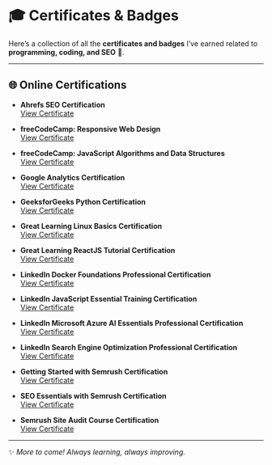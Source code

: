 # 🎓 Certificates & Badges

Here’s a collection of all the **certificates and badges** I’ve earned related to **programming, coding, and SEO** 🚀.

---

## 🌐 Online Certifications
- **Ahrefs SEO Certification**  
  [View Certificate](https://ahrefs.com/academy/certificate/24fbdc6687e04ee6aa7530c90bb4a569)

- **freeCodeCamp: Responsive Web Design**  
  [View Certificate](https://www.freecodecamp.org/certification/Chimorin/responsive-web-design)

- **freeCodeCamp: JavaScript Algorithms and Data Structures**  
  [View Certificate](https://www.freecodecamp.org/certification/Chimorin/javascript-algorithms-and-data-structures-v8)

- **Google Analytics Certification**  
  [View Certificate](https://skillshop.credential.net/871ed3f6-0fc2-4a71-bb0c-892456e85489#acc.hCPYagDq)

- **GeeksforGeeks Python Certification**  
  [View Certificate](https://skillshop.credential.net/871ed3f6-0fc2-4a71-bb0c-892456e85489#acc.hCPYagDq)

- **Great Learning Linux Basics Certification**  
  [View Certificate](https://www.mygreatlearning.com/certificate/UIXDXYVE)

- **Great Learning ReactJS Tutorial Certification**  
  [View Certificate](https://www.mygreatlearning.com/certificate/CDRQMZRW)

- **LinkedIn Docker Foundations Professional Certification**  
  [View Certificate](https://www.linkedin.com/learning/certificates/3792e6cf2e8ed950f9b9b7f05da0916bb083d440c82964e3f5c323d0314c4e4f?trk=share_certificate)

- **LinkedIn JavaScript Essential Training Certification**  
  [View Certificate](https://www.linkedin.com/learning/certificates/206a255e7d3c2baa0f761d6064e0b7df1ebec35f5b95c77312838e1a1094ddb9?trk=share_certificate)

- **LinkedIn Microsoft Azure AI Essentials Professional Certification**  
  [View Certificate](https://www.linkedin.com/learning/certificates/e2c68f2e429754968bf409687f445eb2fad3cbd79762f06e84311b5fb371f9d8?trk=share_certificate)

- **LinkedIn Search Engine Optimization Professional Certification**  
  [View Certificate](https://www.linkedin.com/learning/certificates/2f4569b7bb0c7ee046ed609bff0ed92868d7e9fb02a67219cd0e4037eeb842a3?trk=share_certificate)

- **Getting Started with Semrush Certification**  
  [View Certificate](https://static.semrush.com/academy/certificates/effc5dac1d/yu-zhao_25.pdf)

- **SEO Essentials with Semrush Certification**  
  [View Certificate](https://static.semrush.com/academy/certificates/3cdf2c2aea/yu-zhao_25.pdf)

- **Semrush Site Audit Course Certification**  
  [View Certificate](https://static.semrush.com/academy/certificates/3b033eaa9c/yu-zhao_2.pdf)
---

✨ *More to come! Always learning, always improving.*
